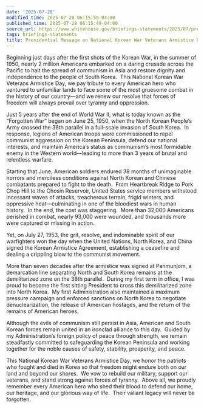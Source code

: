 ```yaml
---
date: '2025-07-28'
modified_time: 2025-07-28 06:15:50-04:00
published_time: 2025-07-28 06:15:49-04:00
source_url: https://www.whitehouse.gov/briefings-statements/2025/07/presidential-message-on-national-korean-war-veterans-armistice-day/
tags: briefings-statements
title: Presidential Message on National Korean War Veterans Armistice Day
---
```

 
Beginning just days after the first shots of the Korean War, in the
summer of 1950, nearly 2 million Americans embarked on a daring crusade
across the Pacific to halt the spread of communism in Asia and restore
dignity and independence to the people of South Korea.  This National
Korean War Veterans Armistice Day, we pay tribute to every American hero
who ventured to unfamiliar lands to face some of the most gruesome
combat in the history of our country—and we renew our resolve that
forces of freedom will always prevail over tyranny and oppression.

Just 5 years after the end of World War II, what is today known as the
“Forgotten War” began on June 25, 1950, when the North Korean People’s
Army crossed the 38th parallel in a full-scale invasion of South Korea. 
In response, legions of American troops were commissioned to repel
communist aggression on the Korean Peninsula, defend our national
interests, and maintain America’s status as communism’s most formidable
enemy in the Western world—leading to more than 3 years of brutal and
relentless warfare.

Starting that June, American soldiers endured 38 months of unimaginable
horrors and merciless conditions against North Korean and Chinese
combatants prepared to fight to the death.  From Heartbreak Ridge to
Pork Chop Hill to the Chosin Reservoir, United States service members
withstood incessant waves of attacks, treacherous terrain, frigid
winters, and oppressive heat—culminating in one of the bloodiest wars in
human history.  In the end, the cost was staggering.  More than 32,000
Americans perished in combat, nearly 93,000 were wounded, and thousands
more were captured or missing in action.

Yet, on July 27, 1953, the grit, resolve, and indominable spirit of our
warfighters won the day when the United Nations, North Korea, and China
signed the Korean Armistice Agreement, establishing a ceasefire and
dealing a crippling blow to the communist movement.

More than seven decades after the armistice was signed at Panmunjom, a
demarcation line separating North and South Korea remains at the
demilitarized zone on the 38th parallel.  During my first term in
office, I was proud to become the first sitting President to cross this
demilitarized zone into North Korea.  My first Administration also
maintained a maximum pressure campaign and enforced sanctions on North
Korea to negotiate denuclearization, the release of American hostages,
and the return of the remains of American heroes.

Although the evils of communism still persist in Asia, American and
South Korean forces remain united in an ironclad alliance to this day. 
Guided by my Administration’s foreign policy of peace through strength,
we remain steadfastly committed to safeguarding the Korean Peninsula and
working together for the noble causes of safety, stability, prosperity,
and peace.

This National Korean War Veterans Armistice Day, we honor the patriots
who fought and died in Korea so that freedom might endure both on our
land and beyond our shores.  We vow to rebuild our military, support our
veterans, and stand strong against forces of tyranny.  Above all, we
proudly remember every American hero who shed their blood to defend our
home, our heritage, and our glorious way of life.  Their valiant legacy
will never be forgotten.
